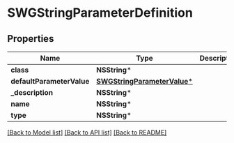 # SWGStringParameterDefinition

## Properties
Name | Type | Description | Notes
------------ | ------------- | ------------- | -------------
**class** | **NSString*** |  | [optional] 
**defaultParameterValue** | [**SWGStringParameterValue***](SWGStringParameterValue.md) |  | [optional] 
**_description** | **NSString*** |  | [optional] 
**name** | **NSString*** |  | [optional] 
**type** | **NSString*** |  | [optional] 

[[Back to Model list]](../README.md#documentation-for-models) [[Back to API list]](../README.md#documentation-for-api-endpoints) [[Back to README]](../README.md)


